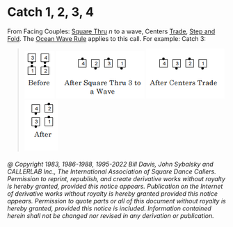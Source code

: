 
# Catch 1, 2, 3, 4

From Facing Couples: [Square Thru](../b1/square_thru.md) *n* to a wave,
Centers [Trade](../b2/trade.md), [Step and Fold](../c1/step_and_fold.md).
The [Ocean Wave Rule](../b2/ocean_wave_rule.md) applies to this call.
For example: Catch 3:

> 
> ![alt](catch_1a.png)
> ![alt](catch_1b.png)
> ![alt](catch_2a.png)
> ![alt](catch_2b.png)
> 

###### @ Copyright 1983, 1986-1988, 1995-2022 Bill Davis, John Sybalsky and CALLERLAB Inc., The International Association of Square Dance Callers. Permission to reprint, republish, and create derivative works without royalty is hereby granted, provided this notice appears. Publication on the Internet of derivative works without royalty is hereby granted provided this notice appears. Permission to quote parts or all of this document without royalty is hereby granted, provided this notice is included. Information contained herein shall not be changed nor revised in any derivation or publication.

